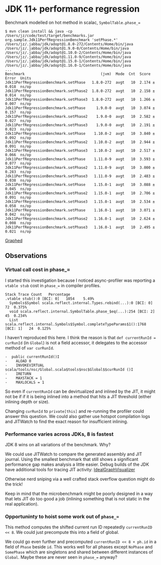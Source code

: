 # JDK 11+ performance regression


Benchmark modelled on hot method in scalac, `SymbolTable.phase_=`


```
$ mvn clean install && java -cp /Users/jz/code/test/target/benchmarks.jar org.sample.Jdk11PerfRegressionBenchmark 'setPhase.*' /Users/jz/.jabba/jdk/adopt@1.8.0-272/Contents/Home/bin/java /Users/jz/.jabba/jdk/adopt@1.9.0-0/Contents/Home/bin/java /Users/jz/.jabba/jdk/adopt@1.10.0-2/Contents/Home/bin/java /Users/jz/.jabba/jdk/adopt@1.11.0-9/Contents/Home/bin/java /Users/jz/.jabba/jdk/adopt@1.15.0-1/Contents/Home/bin/java /Users/jz/.jabba/jdk/adopt@1.16.0-1/Contents/Home/bin/java
...
Benchmark                                   (jvm)  Mode  Cnt  Score   Error  Units
Jdk11PerfRegressionBenchmark.setPhase   1.8.0-272  avgt   10  2.174 ± 0.018  ns/op
Jdk11PerfRegressionBenchmark.setPhase2  1.8.0-272  avgt   10  2.158 ± 0.014  ns/op
Jdk11PerfRegressionBenchmark.setPhase3  1.8.0-272  avgt   10  1.266 ± 0.007  ns/op
Jdk11PerfRegressionBenchmark.setPhase     1.9.0-0  avgt   10  3.074 ± 0.157  ns/op
Jdk11PerfRegressionBenchmark.setPhase2    1.9.0-0  avgt   10  2.582 ± 0.027  ns/op
Jdk11PerfRegressionBenchmark.setPhase3    1.9.0-0  avgt   10  2.191 ± 0.023  ns/op
Jdk11PerfRegressionBenchmark.setPhase    1.10.0-2  avgt   10  3.840 ± 0.092  ns/op
Jdk11PerfRegressionBenchmark.setPhase2   1.10.0-2  avgt   10  2.944 ± 0.091  ns/op
Jdk11PerfRegressionBenchmark.setPhase3   1.10.0-2  avgt   10  2.517 ± 0.066  ns/op
Jdk11PerfRegressionBenchmark.setPhase    1.11.0-9  avgt   10  3.593 ± 0.077  ns/op
Jdk11PerfRegressionBenchmark.setPhase2   1.11.0-9  avgt   10  3.000 ± 0.283  ns/op
Jdk11PerfRegressionBenchmark.setPhase3   1.11.0-9  avgt   10  2.483 ± 0.038  ns/op
Jdk11PerfRegressionBenchmark.setPhase    1.15.0-1  avgt   10  3.088 ± 0.045  ns/op
Jdk11PerfRegressionBenchmark.setPhase2   1.15.0-1  avgt   10  2.706 ± 0.091  ns/op
Jdk11PerfRegressionBenchmark.setPhase3   1.15.0-1  avgt   10  2.534 ± 0.058  ns/op
Jdk11PerfRegressionBenchmark.setPhase    1.16.0-1  avgt   10  3.071 ± 0.042  ns/op
Jdk11PerfRegressionBenchmark.setPhase2   1.16.0-1  avgt   10  2.624 ± 0.008  ns/op
Jdk11PerfRegressionBenchmark.setPhase3   1.16.0-1  avgt   10  2.495 ± 0.021  ns/op
```

[Graphed](https://jmh.morethan.io/?gist=687f7e0f7325cd5dba6c088c3ae46325)

## Observations

### Virtual call cost in phase_=

I started this investigation because I noticed async-profiler was reporting a `vtable stub`
cost in `phase_=` in compiler profiles. 

```
Stack Trace	Count	Percentage
.vtable stub():0 [BCI: 0]	1054	5.49%
  Symbols$Symbol scala.reflect.internal.Types.rebind(...):0 [BCI: 0]	72	0.375%
  void scala.reflect.internal.SymbolTable.phase_$eq(...):254 [BCI: 2]	45	0.234%
  List scala.reflect.internal.Symbols$Symbol.completeTypeParams$1():1768 [BCI: 1]	24	0.125%
```

I haven't reproduced this here. I think the reason
is that `def currentRunId = curRunId` (in `Global`) is not a field accessor, it delegates to
the accessor method of `var curRunId`.
    
```
-  public currentRunId()I
-    ALOAD 0
-    INVOKEVIRTUAL scala/tools/nsc/Global.scala$tools$nsc$Global$$curRunId ()I
-    IRETURN
-    MAXSTACK = 1
-    MAXLOCALS = 1
```

So even if `currentRunId` can be devirtualized and inlined by the JIT, it might not be if
if it is being inlined into a method that hits a JIT threshold (either inlining depth or size).

Changing `curRunId` to `private[this]` and re-running the profiler could answer this question.
We could also gather use hotspot compilation logs and JITWatch to find the exact reason for
insufficient inlining.

### Performance varies across JDKs, 8 is fastest

JDK 8 wins on all variations of the benchmark. Why?

We could use JITWatch to compare the generated assembly and JIT journal. Using the smallest
benchmark that still shows a significant performance gap makes analysis a little easier.
Debug builds of the JDK have additional tools for tracing JIT activity:
[IdealGraphVisualizer](https://wiki.openjdk.java.net/display/HotSpot/IdealGraphVisualizer)

Otherwise nerd sniping via a well crafted stack overflow question might do the trick!

Keep in mind that the microbenchmark might be poorly designed in a way that lets JIT do
too good a job (inlining something that is not static in the real application).

### Opportuninty to hoist some work out of `phase_=`

This method computes the shifted current run ID repeatedly `currentRunID << 8`. We could just
precompute this into a field of global.

We could go even further and precomputed `currentRunID << 8 + ph.id` in a field of `Phase` beside `id`.
This works well for all phases except `NoPhase` and `SomePhase` which are singletons and shared
between different instances of `Global`. Maybe these are never seen in `phase_=` anyway?
